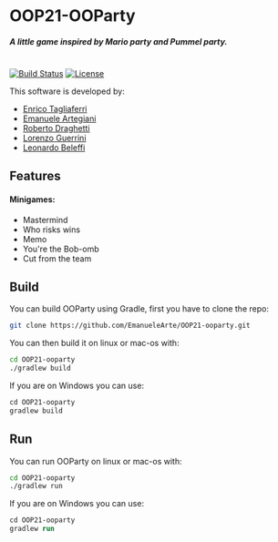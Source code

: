 # OOP21-OOParty
##### _A little game inspired by Mario party and Pummel party._
#
[![Build Status](https://travis-ci.org/joemccann/dillinger.svg?branch=master)](https://travis-ci.org/joemccann/dillinger) [![License](https://img.shields.io/badge/License-EPL_2.0-blue.svg)](https://opensource.org/licenses/EPL-2.0)

This software is developed by:
- [Enrico Tagliaferri](https://github.com/Erro48)
- [Emanuele Artegiani](https://github.com/EmanueleArte)
- [Roberto Draghetti](https://github.com/it-is-drake)
- [Lorenzo Guerrini](https://github.com/Giova29)
- [Leonardo Beleffi](https://github.com/LeonardoBeleffi)

## Features

#### Minigames:

- Mastermind
- Who risks wins
- Memo
- You're the Bob-omb
- Cut from the team


## Build

You can build OOParty using Gradle, first you have to clone the repo:

```bash
git clone https://github.com/EmanueleArte/OOP21-ooparty.git
```

You can then build it on linux or mac-os with:

```bash
cd OOP21-ooparty
./gradlew build
```

If you are on Windows you can use:

```ps
cd OOP21-ooparty
gradlew build
```


## Run

You can run OOParty on linux or mac-os with:

```bash
cd OOP21-ooparty
./gradlew run
```

If you are on Windows you can use:

```ps
cd OOP21-ooparty
gradlew run
```
